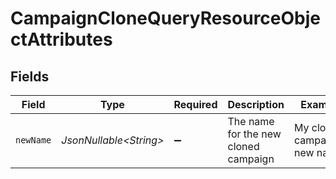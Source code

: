 # CampaignCloneQueryResourceObjectAttributes


## Fields

| Field                                | Type                                 | Required                             | Description                          | Example                              |
| ------------------------------------ | ------------------------------------ | ------------------------------------ | ------------------------------------ | ------------------------------------ |
| `newName`                            | *JsonNullable\<String>*              | :heavy_minus_sign:                   | The name for the new cloned campaign | My cloned campaign's new name        |
